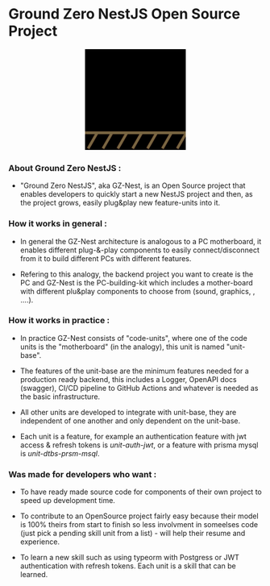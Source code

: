 # Ground Zero NestJS Open Source Project

<p align="center">
  <img src="./media/gif-gz-nestjs-logo.gif" width="200" alt="Nest Logo" /> </a>
</p>


<p>

### About Ground Zero NestJS :
- "Ground Zero NestJS", aka GZ-Nest, is an Open Source project that enables developers to quickly start a new NestJS project and then, as the project grows, easily plug&play new feature-units into it.

### How it works in general :
- In general the GZ-Nest architecture is analogous to a PC motherboard, it enables different plug-&-play components to easily connect/disconnect from it to build different PCs with different features.

- Refering to this analogy, the backend project you want to create is the PC and GZ-Nest is the PC-building-kit which includes a mother-board with different plu&play components to choose from (sound, graphics, , ....).

### How it works in practice :
- In practice GZ-Nest consists of "code-units", where one of the code units is the "motherboard" (in the analogy), this unit is named "unit-base".

- The features of the unit-base are the minimum features needed for a production ready backend, this includes a Logger, OpenAPI docs (swagger), CI/CD pipeline to GitHub Actions and whatever is needed as the basic infrastructure.

- All other units are developed to integrate with unit-base, they are independent of one another and only dependent on the unit-base.

- Each unit is a feature, for example an authentication feature with jwt access & refresh tokens is *unit-auth-jwt*, or a feature with prisma mysql is *unit-dtbs-prsm-msql*. 

</p>


<p> 

### Was made for developers who want :

- To have ready made source code for components of their own project to speed up development time.

- To contribute to an OpenSource project fairly easy because their model is 100% theirs from start to finish so less involvment in someelses code (just pick a pending skill unit from a list) - will help their resume and experience.

- To learn a new skill such as using typeorm with Postgress or JWT authentication with refresh tokens.
Each unit is a skill that can be learned.

</p>
